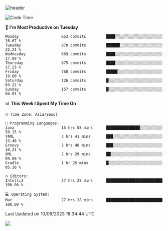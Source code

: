 ![header](https://capsule-render.vercel.app/api?type=Egg&color=timeAuto&height=300&section=header&text=PoPo&fontSize=90&animation=fadeIn)

  <!--START_SECTION:waka-->
![Code Time](http://img.shields.io/badge/Code%20Time-1%2C171%20hrs%2045%20mins-blue)

📅 **I'm Most Productive on Tuesday** 

```text
Monday                   653 commits         ████░░░░░░░░░░░░░░░░░░░░░   16.67 % 
Tuesday                  870 commits         ██████░░░░░░░░░░░░░░░░░░░   22.21 % 
Wednesday                669 commits         ████░░░░░░░░░░░░░░░░░░░░░   17.08 % 
Thursday                 675 commits         ████░░░░░░░░░░░░░░░░░░░░░   17.23 % 
Friday                   768 commits         █████░░░░░░░░░░░░░░░░░░░░   19.60 % 
Saturday                 126 commits         █░░░░░░░░░░░░░░░░░░░░░░░░   03.22 % 
Sunday                   157 commits         █░░░░░░░░░░░░░░░░░░░░░░░░   04.01 % 
```


📊 **This Week I Spent My Time On** 

```text
🕑︎ Time Zone: Asia/Seoul

💬 Programming Languages: 
Java                     15 hrs 58 mins      ███████████████░░░░░░░░░░   58.15 % 
YAML                     3 hrs 41 mins       ███░░░░░░░░░░░░░░░░░░░░░░   13.46 % 
Groovy                   2 hrs 48 mins       ███░░░░░░░░░░░░░░░░░░░░░░   10.21 % 
XML                      2 hrs 29 mins       ██░░░░░░░░░░░░░░░░░░░░░░░   09.08 % 
Gradle                   1 hr 25 mins        █░░░░░░░░░░░░░░░░░░░░░░░░   05.16 % 

🔥 Editors: 
IntelliJ                 27 hrs 28 mins      █████████████████████████   100.00 % 

💻 Operating System: 
Mac                      27 hrs 28 mins      █████████████████████████   100.00 % 
```


 Last Updated on 10/09/2023 18:34:44 UTC
<!--END_SECTION:waka-->



<img src="https://capsule-render.vercel.app/api?type=Egg&color=timeAuto&height=300&section=footer&text=PoPo&fontSize=90&animation=fadeIn&reversal=true" />
